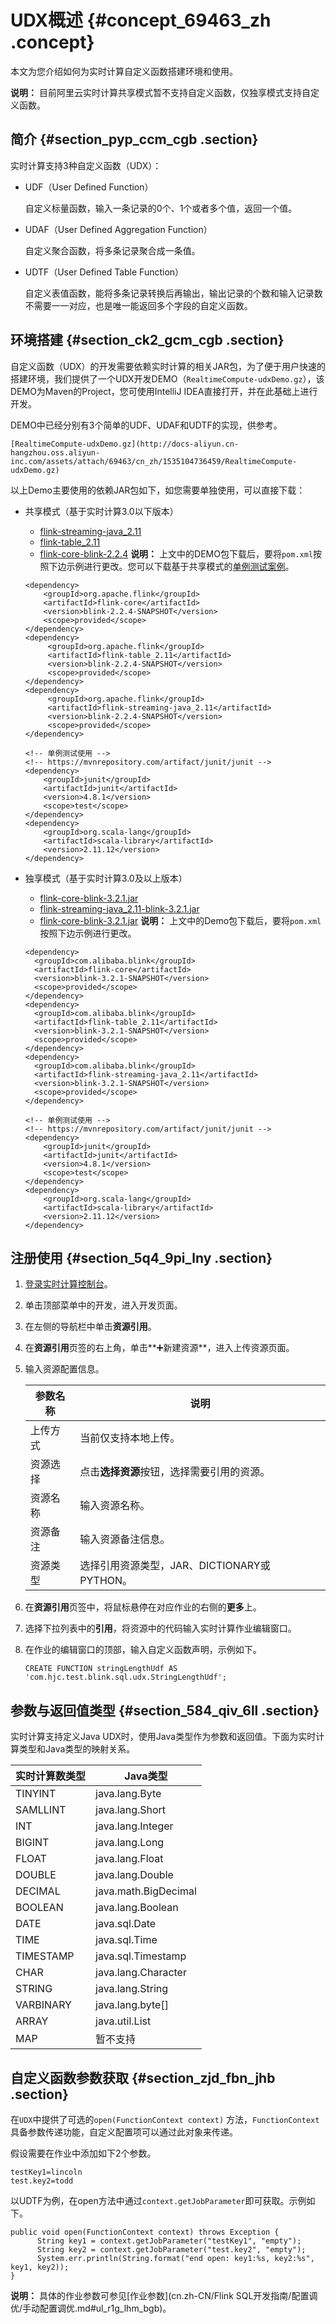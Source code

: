 # UDX概述 {#concept_69463_zh .concept}

本文为您介绍如何为实时计算自定义函数搭建环境和使用。

**说明：** 目前阿里云实时计算共享模式暂不支持自定义函数，仅独享模式支持自定义函数。

## 简介 {#section_pyp_ccm_cgb .section}

实时计算支持3种自定义函数（UDX）：

-   UDF（User Defined Function）

    自定义标量函数，输入一条记录的0个、1个或者多个值，返回一个值。

-   UDAF（User Defined Aggregation Function）

    自定义聚合函数，将多条记录聚合成一条值。

-   UDTF（User Defined Table Function）

    自定义表值函数，能将多条记录转换后再输出，输出记录的个数和输入记录数不需要一一对应，也是唯一能返回多个字段的自定义函数。


## 环境搭建 {#section_ck2_gcm_cgb .section}

自定义函数（UDX）的开发需要依赖实时计算的相关JAR包，为了便于用户快速的搭建环境，我们提供了一个UDX开发DEMO（`RealtimeCompute-udxDemo.gz`），该DEMO为Maven的Project，您可使用IntelliJ IDEA直接打开，并在此基础上进行开发。

DEMO中已经分别有3个简单的UDF、UDAF和UDTF的实现，供参考。

`[RealtimeCompute-udxDemo.gz](http://docs-aliyun.cn-hangzhou.oss.aliyun-inc.com/assets/attach/69463/cn_zh/1535104736459/RealtimeCompute-udxDemo.gz)`

以上Demo主要使用的依赖JAR包如下，如您需要单独使用，可以直接下载：

-   共享模式（基于实时计算3.0以下版本）

    -   [flink-streaming-java\_2.11](http://docs-aliyun.cn-hangzhou.oss.aliyun-inc.com/assets/attach/98378/cn_zh/1543327398632/flink-streaming-java_2.11-blink-2.2.4.jar)
    -   [flink-table\_2.11](http://docs-aliyun.cn-hangzhou.oss.aliyun-inc.com/assets/attach/98378/cn_zh/1543327437386/flink-table_2.11-blink-2.2.4.jar)
    -   [flink-core-blink-2.2.4](http://docs-aliyun.cn-hangzhou.oss.aliyun-inc.com/assets/attach/98378/cn_zh/1543326995841/flink-core-blink-2.2.4.jar)
    **说明：** 上文中的DEMO包下载后，要将`pom.xml`按照下边示例进行更改。您可以下载基于共享模式的[单例测试案例](http://docs-aliyun.cn-hangzhou.oss.aliyun-inc.com/assets/attach/98378/cn_zh/1557294154462/RealtimeCompute-udxDemo.zip)。

    ``` {#codeblock_m93_8xh_puo .language-java}
    <dependency>
        <groupId>org.apache.flink</groupId>
        <artifactId>flink-core</artifactId>
        <version>blink-2.2.4-SNAPSHOT</version>
        <scope>provided</scope>
    </dependency>
    <dependency>
         <groupId>org.apache.flink</groupId>
         <artifactId>flink-table_2.11</artifactId>
         <version>blink-2.2.4-SNAPSHOT</version>
         <scope>provided</scope>
    </dependency> 
    <dependency>
         <groupId>org.apache.flink</groupId>
         <artifactId>flink-streaming-java_2.11</artifactId>
         <version>blink-2.2.4-SNAPSHOT</version>
         <scope>provided</scope>
    </dependency>
    
    <!-- 单例测试使用 -->
    <!-- https://mvnrepository.com/artifact/junit/junit -->
    <dependency>
        <groupId>junit</groupId>
        <artifactId>junit</artifactId>
        <version>4.8.1</version>
        <scope>test</scope>
    </dependency>
    <dependency>
        <groupId>org.scala-lang</groupId>
        <artifactId>scala-library</artifactId>
        <version>2.11.12</version>
    </dependency> 
    ```

-   独享模式（基于实时计算3.0及以上版本）

    -   [flink-core-blink-3.2.1.jar](http://docs-aliyun.cn-hangzhou.oss.aliyun-inc.com/assets/attach/98378/cn_zh/1557279822540/flink-core-blink-3.2.1.jar)
    -   [flink-streaming-java\_2.11-blink-3.2.1.jar](http://docs-aliyun.cn-hangzhou.oss.aliyun-inc.com/assets/attach/98378/cn_zh/1557279865869/flink-streaming-java_2.11-blink-3.2.1.jar)
    -   [flink-core-blink-3.2.1.jar](http://docs-aliyun.cn-hangzhou.oss.aliyun-inc.com/assets/attach/98378/cn_zh/1557279936582/flink-table_2.11-blink-3.2.1.jar)
    **说明：** 上文中的Demo包下载后，要将`pom.xml`按照下边示例进行更改。

    ``` {#codeblock_lj9_1sg_sqq .language-java}
    <dependency>
      <groupId>com.alibaba.blink</groupId>
      <artifactId>flink-core</artifactId>
      <version>blink-3.2.1-SNAPSHOT</version>
      <scope>provided</scope>
    </dependency>
    <dependency>
      <groupId>com.alibaba.blink</groupId>
      <artifactId>flink-table_2.11</artifactId>
      <version>blink-3.2.1-SNAPSHOT</version>
      <scope>provided</scope>
    </dependency>
    <dependency>
      <groupId>com.alibaba.blink</groupId>
      <artifactId>flink-streaming-java_2.11</artifactId>
      <version>blink-3.2.1-SNAPSHOT</version>
      <scope>provided</scope>
    </dependency>     
    
    <!-- 单例测试使用 -->
    <!-- https://mvnrepository.com/artifact/junit/junit -->
    <dependency>
        <groupId>junit</groupId>
        <artifactId>junit</artifactId>
        <version>4.8.1</version>
        <scope>test</scope>
    </dependency>
    <dependency>
        <groupId>org.scala-lang</groupId>
        <artifactId>scala-library</artifactId>
        <version>2.11.12</version>
    </dependency> 
    ```


## 注册使用 {#section_5q4_9pi_lny .section}

1.  [登录实时计算控制台](https://stream.console.aliyun.com)。
2.  单击顶部菜单中的开发，进入开发页面。
3.  在左侧的导航栏中单击**资源引用**。
4.  在**资源引用**页签的右上角，单击**➕新建资源**，进入上传资源页面。
5.  输入资源配置信息。

    |参数名称|说明|
    |----|--|
    |上传方式|当前仅支持本地上传。|
    |资源选择|点击**选择资源**按钮，选择需要引用的资源。|
    |资源名称|输入资源名称。|
    |资源备注|输入资源备注信息。|
    |资源类型|选择引用资源类型，JAR、DICTIONARY或PYTHON。|

6.  在**资源引用**页签中，将鼠标悬停在对应作业的右侧的**更多**上。
7.  选择下拉列表中的**引用**，将资源中的代码输入实时计算作业编辑窗口。
8.  在作业的编辑窗口的顶部，输入自定义函数声明，示例如下。

    ``` {#codeblock_jpv_uww_av5 .language-SQL}
    CREATE FUNCTION stringLengthUdf AS 'com.hjc.test.blink.sql.udx.StringLengthUdf';
    ```


## 参数与返回值类型 {#section_584_qiv_6ll .section}

实时计算支持定义Java UDX时，使用Java类型作为参数和返回值。下面为实时计算类型和Java类型的映射关系。

|实时计算数类型|Java类型|
|-------|------|
|TINYINT|java.lang.Byte|
|SAMLLINT|java.lang.Short|
|INT|java.lang.Integer|
|BIGINT|java.lang.Long|
|FLOAT|java.lang.Float|
|DOUBLE|java.lang.Double|
|DECIMAL|java.math.BigDecimal|
|BOOLEAN|java.lang.Boolean|
|DATE|java.sql.Date|
|TIME|java.sql.Time|
|TIMESTAMP|java.sql.Timestamp|
|CHAR|java.lang.Character|
|STRING|java.lang.String|
|VARBINARY|java.lang.byte\[\]|
|ARRAY|java.util.List|
|MAP|暂不支持|

## 自定义函数参数获取 {#section_zjd_fbn_jhb .section}

在`UDX`中提供了可选的`open(FunctionContext context)` 方法，`FunctionContext`具备参数传递功能，自定义配置项可以通过此对象来传递。

假设需要在作业中添加如下2个参数。

```language-java
testKey1=lincoln
test.key2=todd
```

以UDTF为例，在open方法中通过`context.getJobParameter`即可获取。示例如下。

```language-java
public void open(FunctionContext context) throws Exception {
      String key1 = context.getJobParameter("testKey1", "empty");
      String key2 = context.getJobParameter("test.key2", "empty");
      System.err.println(String.format("end open: key1:%s, key2:%s", key1, key2));
}
```

**说明：** 具体的作业参数可参见[作业参数](cn.zh-CN/Flink SQL开发指南/配置调优/手动配置调优.md#ul_r1g_lhm_bgb)。

